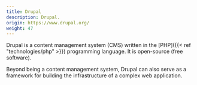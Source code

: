 ```yaml
---
title: Drupal
description: Drupal.
origin: https://www.drupal.org/
weight: 47
---
```

Drupal is a content management system (CMS) written in the [PHP]({{< ref "technologies/php" >}}) programming language. It is open-source (free software).

Beyond being a content management system, Drupal can also serve as a framework for building the infrastructure of a complex web application.
